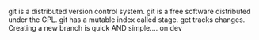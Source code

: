 git is a distributed version control system.
git is a free software distributed under the GPL.
git has a mutable index called stage.
get tracks changes.
Creating a new branch is quick AND simple....
on dev
<!-- author: watson -->